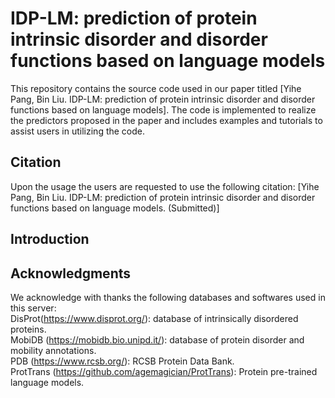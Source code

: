 # IDP-LM: prediction of protein intrinsic disorder and disorder functions based on language models

This repository contains the source code used in our paper titled [Yihe Pang, Bin Liu. IDP-LM: prediction of protein intrinsic disorder and disorder functions based on language models]. The code is implemented to realize the predictors proposed in the paper and includes examples and tutorials to assist users in utilizing the code.

## Citation
Upon the usage the users are requested to use the following citation:
[Yihe Pang, Bin Liu. IDP-LM: prediction of protein intrinsic disorder and disorder functions based on language models. (Submitted)]

## Introduction

## Acknowledgments
We acknowledge with thanks the following databases and softwares used in this server:<br> 
DisProt(https://www.disprot.org/): database of intrinsically disordered proteins.<br> 
MobiDB (https://mobidb.bio.unipd.it/): database of protein disorder and mobility annotations.<br> 
PDB (https://www.rcsb.org/): RCSB Protein Data Bank.<br> 
ProtTrans (https://github.com/agemagician/ProtTrans): Protein pre-trained language models.<br> 
